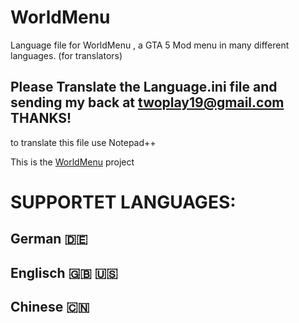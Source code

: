 # WorldMenu
Language file for WorldMenu , a GTA 5 Mod menu in many different languages. (for translators)

## Please Translate the Language.ini file and sending my back at twoplay19@gmail.com THANKS!

to translate this file use Notepad++

This is the [WorldMenu](https://de.gta5-mods.com/scripts/german-native-trainer-with-special-features) project 


# SUPPORTET LANGUAGES:

## German 🇩🇪
## Englisch 🇬🇧 🇺🇸
## Chinese 🇨🇳
